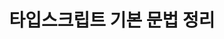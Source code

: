 ---
title: 타입스크립트 기본 문법 정리
description: Nest JS를 시작하기 위한 준비
categories:
- TypeScript
tags:
- TypeScript
---